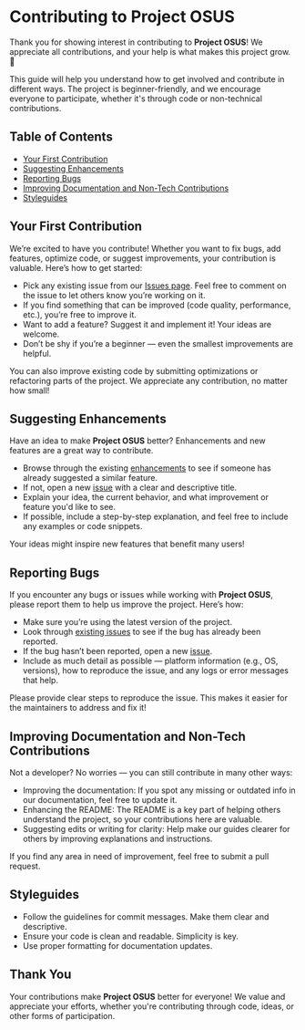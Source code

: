 <!-- omit in toc -->
# Contributing to Project OSUS

Thank you for showing interest in contributing to **Project OSUS**! We appreciate all contributions, and your help is what makes this project grow. 🎉

This guide will help you understand how to get involved and contribute in different ways. The project is beginner-friendly, and we encourage everyone to participate, whether it's through code or non-technical contributions.

<!-- omit in toc -->
## Table of Contents

- [Your First Contribution](#your-first-contribution)
- [Suggesting Enhancements](#suggesting-enhancements)
- [Reporting Bugs](#reporting-bugs)
- [Improving Documentation and Non-Tech Contributions](#improving-documentation-and-non-tech-contributions)
- [Styleguides](#styleguides)

## Your First Contribution

We’re excited to have you contribute! Whether you want to fix bugs, add features, optimize code, or suggest improvements, your contribution is valuable. Here’s how to get started:

- Pick any existing issue from our [Issues page](https://github.com/harshithtunuguntla/project-osus/issues). Feel free to comment on the issue to let others know you’re working on it.
- If you find something that can be improved (code quality, performance, etc.), you’re free to improve it.
- Want to add a feature? Suggest it and implement it! Your ideas are welcome.
- Don’t be shy if you’re a beginner — even the smallest improvements are helpful.

You can also improve existing code by submitting optimizations or refactoring parts of the project. We appreciate any contribution, no matter how small!

## Suggesting Enhancements

Have an idea to make **Project OSUS** better? Enhancements and new features are a great way to contribute.

- Browse through the existing [enhancements](https://github.com/harshithtunuguntla/project-osus/issues?q=label%3Aenhancement) to see if someone has already suggested a similar feature.
- If not, open a new [issue](https://github.com/harshithtunuguntla/project-osus/issues/new) with a clear and descriptive title.
- Explain your idea, the current behavior, and what improvement or feature you'd like to see.
- If possible, include a step-by-step explanation, and feel free to include any examples or code snippets.

Your ideas might inspire new features that benefit many users!

## Reporting Bugs

If you encounter any bugs or issues while working with **Project OSUS**, please report them to help us improve the project. Here’s how:

- Make sure you’re using the latest version of the project.
- Look through [existing issues](https://github.com/harshithtunuguntla/project-osus/issues?q=label%3Abug) to see if the bug has already been reported.
- If the bug hasn’t been reported, open a new [issue](https://github.com/harshithtunuguntla/project-osus/issues/new).
- Include as much detail as possible — platform information (e.g., OS, versions), how to reproduce the issue, and any logs or error messages that help.

Please provide clear steps to reproduce the issue. This makes it easier for the maintainers to address and fix it!

## Improving Documentation and Non-Tech Contributions

Not a developer? No worries — you can still contribute in many other ways:

- Improving the documentation: If you spot any missing or outdated info in our documentation, feel free to update it.
- Enhancing the README: The README is a key part of helping others understand the project, so your contributions here are valuable.
- Suggesting edits or writing for clarity: Help make our guides clearer for others by improving explanations and instructions.

If you find any area in need of improvement, feel free to submit a pull request.

## Styleguides

- Follow the guidelines for commit messages. Make them clear and descriptive.
- Ensure your code is clean and readable. Simplicity is key.
- Use proper formatting for documentation updates.

## Thank You

Your contributions make **Project OSUS** better for everyone! We value and appreciate your efforts, whether you're contributing through code, ideas, or other forms of participation.
